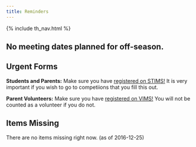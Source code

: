 ```yaml
---
title: Reminders
---
```

{% include th_nav.html %}
## No meeting dates planned for off-season.

## Urgent Forms

**Students and Parents:** Make sure you have <a href="https://my.usfirst.org/stims/Login.aspx">registered on STIMS!</a> It is very important if you wish to go to competiions that you fill this out.

**Parent Volunteers:** Make sure you have <a href="https://my.usfirst.org/FIRSTPortal/Login/VIMS_Login.aspx">registered on VIMS!</a>
You will not be counted as a volunteer if you do not.

## Items Missing
There are no items missing right now. (as of 2016-12-25)
